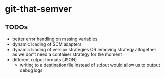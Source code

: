 # git-that-semver

## TODOs

- better error handling on missing variables
- dynamic loading of SCM adapters
- dynamic loading of version strategies OR removing strategy altogether as we don't need a container strategy for the moment
- different output formats (JSON)
  - writing to a destination file instead of stdout would allow us to output debug logs
